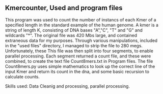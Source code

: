 ## Kmercounter, Used and program files

This program was used to count the number of instancs of each Kmer of a specified length in the standard example of the human genome. A kmer is a string of length K, consisting of DNA bases "A","C", "T" and "G" and wildcards "\*". The original file was 420 Mbs large, and contained extraneous data for my purposes. Through various manipulations, included in the "used files" directory, I managed to strip the file to 280 megs. Unfortunately, these This file was then split into four segments, to enable parallel processing. Each segment returned a count file, and these were combined, to create the text file Count8mers.txt in Program files. The file Count8mers.py uses simple mathematics to look up the correct line of the input Kmer and return its count in the dna, and some basic recursion to calculate counts.

Skills used: Data Cleanig and processing, parallel processing.
